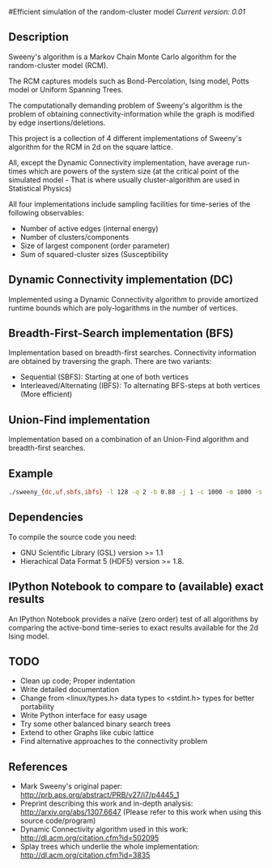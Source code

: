 #Efficient simulation of the random-cluster model
*Current version: 0.01*
## Description
Sweeny's algorithm is a Markov Chain Monte Carlo algorithm for the random-cluster model (RCM).

The RCM captures models such as Bond-Percolation, Ising model, Potts model or Uniform Spanning Trees.

The computationally demanding problem of Sweeny's algorithm is the 
problem of obtaining connectivity-information while the graph is modified by
edge insertions/deletions. 

This project is a collection of 4 different implementations of Sweeny's algorithm for the RCM
in 2d on the square lattice. 

All, except the Dynamic Connectivity implementation, have average run-times which are powers 
of the system size (at the critical point of the simulated model - That is where usually 
cluster-algorithm are used in Statistical Physics)

All four implementations include sampling facilities for time-series of the following 
observables:

* Number of active edges (internal energy)
* Number of clusters/components
* Size of largest component (order parameter)
* Sum of squared-cluster sizes (Susceptibility

## Dynamic Connectivity implementation (DC)
Implemented using a Dynamic Connectivity algorithm to provide amortized runtime bounds
which are poly-logarithms in the number of vertices. 

## Breadth-First-Search implementation (BFS)
Implementation based on breadth-first searches. Connectivity information are obtained
by traversing the graph. There are two variants: 

* Sequential (SBFS): Starting at one of both vertices
* Interleaved/Alternating (IBFS): To alternating BFS-steps at both vertices (More efficient)

## Union-Find implementation
Implementation based on a combination of an Union-Find algorithm and breadth-first searches.

## Example
```bash
./sweeny_{dc,uf,sbfs,ibfs} -l 128 -q 2 -b 0.88 -j 1 -c 1000 -m 1000 -s 14 -v
```

## Dependencies
To compile the source code you need:

* GNU Scientific Library (GSL) version >= 1.1
* Hierachical Data Format 5 (HDF5) version >= 1.8.

## IPython Notebook to compare to (available) exact results
An IPython Notebook provides a naïve (zero order) test of
all algorithms by comparing the active-bond time-series to 
exact results available for the 2d Ising model.

## TODO

* Clean up code; Proper indentation
* Write detailed documentation
* Change from <linux/types.h> data types to <stdint.h> types for better portability
* Write Python interface for easy usage
* Try some other balanced binary search trees
* Extend to other Graphs like cubic lattice
* Find alternative approaches to the connectivity problem

## References
* Mark Sweeny's original paper: http://prb.aps.org/abstract/PRB/v27/i7/p4445_1
* Preprint describing this work and in-depth analysis: http://arxiv.org/abs/1307.6647 (Please refer to this work when using this source code/program)
* Dynamic Connectivity algorithm used in this work: http://dl.acm.org/citation.cfm?id=502095
* Splay trees which underlie the whole implementation: http://dl.acm.org/citation.cfm?id=3835 
